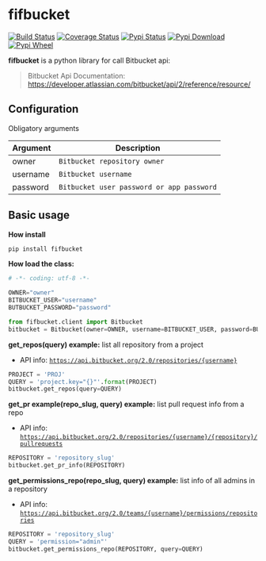 # fifbucket 
[![Build Status](https://travis-ci.com/fiftech/fifbucket.svg?branch=master)](https://travis-ci.com/fiftech/fifbucket) [![Coverage Status](https://coveralls.io/repos/github/fiftech/fifbucket/badge.svg)](https://coveralls.io/github/fiftech/fifbucket) [![Pypi Status](https://pypip.in/v/fifbucket/badge.png)](https://pypi.python.org/pypi/fifbucket/) [![Pypi Download](https://pypip.in/d/fifbucket/badge.png)](https://pypi.python.org/pypi/fifbucket/) [![Pypi Wheel](https://pypip.in/wheel/fifbucket/badge.png)](https://pypi.python.org/pypi/fifbucket/)


**fifbucket** is a python library for call Bitbucket api: 
> Bitbucket Api Documentation: https://developer.atlassian.com/bitbucket/api/2/reference/resource/

## Configuration

Obligatory arguments

| Argument       |Description                              |
|----------------|-----------------------------------------|
|owner           |`Bitbucket repository owner`             |
|username        |`Bitbucket username`                     |
|password        |`Bitbucket user password or app password`|


## Basic usage
**How install**
```bash
pip install fifbucket
```

**How load the class:**
```python
# -*- coding: utf-8 -*-

OWNER="owner"
BITBUCKET_USER="username"
BUTBUCKET_PASSWORD="password"

from fifbucket.client import Bitbucket
bitbucket = Bitbucket(owner=OWNER, username=BITBUCKET_USER, password=BUTBUCKET_PASSWORD)
```
**get_repos(query) example:** list all repository from a project
* API info: [`https://api.bitbucket.org/2.0/repositories/{username}`](https://developer.atlassian.com/bitbucket/api/2/reference/resource/repositories/%7Busername%7D)
```python
PROJECT = 'PROJ'
QUERY = 'project.key="{}"'.format(PROJECT)
bitbucket.get_repos(query=QUERY)
```
**get_pr example(repo_slug, query) example:** list pull request info from a repo
* API info: [`https://api.bitbucket.org/2.0/repositories/{username}/{repository}/pullrequests`](https://developer.atlassian.com/bitbucket/api/2/reference/resource/repositories/%7Busername%7D/%7Brepo_slug%7D/pullrequests)

```python
REPOSITORY = 'repository_slug'
bitbucket.get_pr_info(REPOSITORY)
```

**get_permissions_repo(repo_slug, query) example:** list info of all admins in a repository
* API info: [`https://api.bitbucket.org/2.0/teams/{username}/permissions/repositories`](https://developer.atlassian.com/bitbucket/api/2/reference/resource/teams/%7Busername%7D/repositories)

```python
REPOSITORY = 'repository_slug'
QUERY = 'permission="admin"'
bitbucket.get_permissions_repo(REPOSITORY, query=QUERY)
```